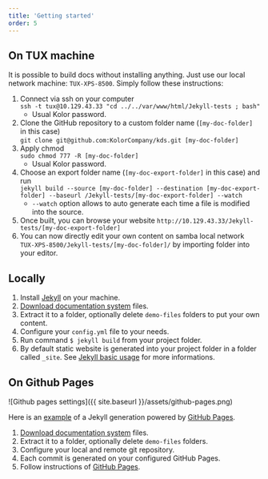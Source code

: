 ```yaml
---
title: 'Getting started'
order: 5
---
```

## On TUX machine

It is possible to build docs without installing anything. Just use our local network machine: `TUX-XPS-8500`. Simply follow these instructions:

1. Connect via ssh on your computer <br>`ssh -t tux@10.129.43.33 "cd ../../var/www/html/Jekyll-tests ; bash"`
    * Usual Kolor password.
2. Clone the GitHub repository to a custom folder name (`[my-doc-folder]` in this case) <br>`git clone git@github.com:KolorCompany/kds.git [my-doc-folder]`
3. Apply chmod <br>`sudo chmod 777 -R [my-doc-folder]`
    * Usual Kolor password.
4. Choose an export folder name (`[my-doc-export-folder]` in this case) and run <br>`jekyll build --source [my-doc-folder] --destination [my-doc-export-folder] --baseurl /Jekyll-tests/[my-doc-export-folder] --watch`
    * `--watch` option allows to auto generate each time a file is modified into the source.
7. Once built, you can browse your website `http://10.129.43.33/Jekyll-tests/[my-doc-export-folder]`
8. You can now directly edit your own content on samba local network `TUX-XPS-8500/Jekyll-tests/[my-doc-folder]/` by importing folder into your editor.

## Locally

1. Install [Jekyll](https://jekyllrb.com/docs/installation/) on your machine.
2. [Download documentation system](https://github.com/KolorCompany/kds/archive/master.zip) files.
3. Extract it to a folder, optionally delete `demo-files` folders to put your own content.
4. Configure your `config.yml` file to your needs.
5. Run command `$ jekyll build` from your project folder.
6. By default static website is generated into your project folder in a folder called `_site`. See [Jekyll basic usage](https://jekyllrb.com/docs/usage/) for more informations.

## On Github Pages

![Github pages settings]({{ site.baseurl }}/assets/github-pages.png)

Here is an [example](https://kolorcompany.github.io/kds/) of a Jekyll generation powered by [GitHub Pages](https://pages.github.com/).

1. [Download documentation system](https://github.com/KolorCompany/kds/archive/master.zip) files.
2. Extract it to a folder, optionally delete `demo-files` folders.
3. Configure your local and remote git repository.
4. Each commit is generated on your configured GitHub Pages.
5. Follow instructions of [GitHub Pages](https://pages.github.com/).
